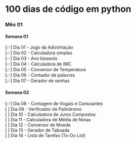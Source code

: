 # 100 dias de código em python

### Mês 01

#### Semana 01

[✅] Dia 01 - Jogo da Adivinhação&nbsp;  
[✅] Dia 02 - Calculadora simples&nbsp;  
[✅] Dia 03 - Ano bissexto&nbsp;  
[✅] Dia 04 - Calculadora de IMC&nbsp;  
[✅] Dia 05 - Conversor de Temperatura&nbsp;  
[✅] Dia 06 - Contador de palavras&nbsp;  
[✅] Dia 07 - Gerador de senhas&nbsp;

#### Semana 02

[✅] Dia 08 - Contagem de Vogais e Consoantes&nbsp;  
[ ] Dia 09 - Verificador de Palíndromo&nbsp;  
[ ] Dia 10 - Calculadora de Juros Compostos&nbsp;  
[ ] Dia 11 - Calculadora de Média de Notas&nbsp;  
[ ] Dia 12 - Conversor de Moeda&nbsp;  
[ ] Dia 13 - Gerador de Tabuada&nbsp;  
[ ] Dia 14 - Lista de Tarefas (To-Do List)&nbsp;  
